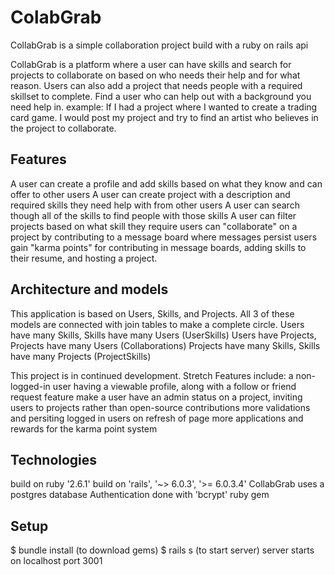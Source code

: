 
# ColabGrab

CollabGrab is a simple collaboration project build with a ruby on rails api

CollabGrab is a platform where a user can have skills and search for projects to collaborate on based on who needs their help and for what reason.
Users can also add a project that needs people with a required skillset to complete. Find a user who can help out with a background you need help in.
example: If I had a project where I wanted to create a trading card game. I would post my project and try to find an artist who believes in the project to collaborate.


## Features

A user can create a profile and add skills based on what they know and can offer to other users
A user can create project with a description and required skills they need help with from other users
A user can search though all of the skills to find people with those skills
A user can filter projects based on what skill they require
users can "collaborate" on a project by contributing to a message board where messages persist
users gain "karma points" for contributing in message boards, adding skills to their resume, and hosting a project.                       


## Architecture and models

This application is based on Users, Skills, and Projects. 
All 3 of these models are connected with join tables to make a complete circle. 
Users have many Skills, Skills have many Users (UserSkills)
Users have Projects, Projects have many Users (Collaborations)
Projects have many Skills, Skills have many Projects (ProjectSkills)

This project is in continued development. Stretch Features include: 
a non-logged-in user having a viewable profile, along with a follow or friend request feature 
make a user have an admin status on a project, inviting users to projects rather than open-source contributions
more validations and persiting logged in users on refresh of page
more applications and rewards for the karma point system


## Technologies

build on ruby '2.6.1'
build on 'rails', '~> 6.0.3', '>= 6.0.3.4'
CollabGrab uses a postgres database
Authentication done with 'bcrypt' ruby gem


## Setup
$ bundle install (to download gems)
$ rails s (to start server)
server starts on localhost port 3001



